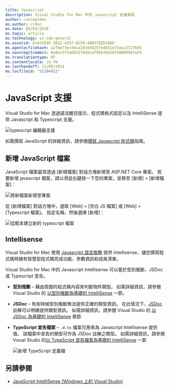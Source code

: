 ```yaml
---
title: Javascript
description: Visual Studio for Mac 中的 Javascript 支援資訊
author: conceptdev
ms.author: crdun
ms.date: 05/03/2018
ms.topic: article
ms.technology: vs-ide-general
ms.assetid: 61432695-5B12-4257-B250-48D37EED106D
ms.openlocfilehash: a2f8e73ecd4ca1010dd25fe4031e73aa13727605
ms.sourcegitcommit: 0a8ac5f2a685270d9ca79bb39d26fd90099bfa29
ms.translationtype: HT
ms.contentlocale: zh-TW
ms.lasthandoff: 11/09/2018
ms.locfileid: "51294912"
---
```

# <a name="javascript-support"></a>JavaScript 支援

Visual Studio for Mac 透過語法醒目提示、程式碼格式設定以及 IntelliSense 提供 Javascript 和 Typescript 支援。

![typescript 編輯器支援](https://msdnshared.blob.core.windows.net/media/2018/03/TypeScript-editor.gif)

如需撰寫 JavaScript 的詳細資訊，請參閱[撰寫 Javascript 程式碼](/scripting/javascript/writing-javascript-code)指南。

## <a name="adding-a-javascript-file"></a>新增 JavaScript 檔案

JavaScript 檔案最常透過 [新增檔案] 對話方塊新增至 ASP.NET Core 專案。 若要新增 javascript 檔案，請以滑鼠右鍵按一下您的專案，並移至 [新增] > [新增檔案]：

![將新檔案新增至專案](media/javascript-image1.png)

從 [新增檔案] 對話方塊中，選取 [Web] > [空白 JS 檔案] 或 [Web] > [Typescript 檔案]。 指定名稱，然後選擇 [新增]：

![從範本建立新的 typescript 檔案](media/javascript-image2.png)

## <a name="intellisense"></a>Intellisense

Visual Studio for Mac 使用 [Javascript 語言服務](/visualstudio/ide/javascript-intellisense) 提供 Intellisense，讓您撰寫程式碼時擁有智慧型程式碼完成功能、參數資訊和成員清單。

Visual Studio for Mac 中的 Javascript intellisense 可以基於型別推斷、JSDoc 或 Typescript 宣告。

- **型別推斷** – 藉由周圍的程式碼內容來判斷物件類型。 如需詳細資訊，請參閱 Visual Studio 的 [以型別推斷為基礎的 IntelliSense](/visualstudio/ide/javascript-intellisense#intellisense-based-on-type-inference) 一節。
- **JSDoc** – 有些時候型別推斷無法提供正確的類型資訊。 在此情況下，[JSDoc](http://usejsdoc.org/about-getting-started.html) 註解可以明確提供類型資訊。 如需詳細資訊，請參閱 Visual Studio 的 [以 JSDoc 為基礎的 IntelliSense](/visualstudio/ide/javascript-intellisense#intellisense-based-on-jsdoc) 章節
- **TypeScript 宣告檔案** – `.d.ts` 檔案可用來為 Javascript Intellisense 提供值。 該檔案中宣告的類型可作為 JSDoc 註解之類型。 如需詳細資訊，請參閱 Visual Studio 的[以 TypeScript 宣告檔案為基礎的 IntelliSense](/visualstudio/ide/javascript-intellisense#intellisense-based-on-typescript-declaration-files) 一節

    ![新增 TypeScript 定義檔](media/javascript-image3.png)

## <a name="see-also"></a>另請參閱

- [JavaScript IntelliSense (Windows 上的 Visual Studio)](/visualstudio/ide/javascript-intellisense)
